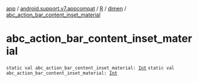 [app](../../../index.md) / [android.support.v7.appcompat](../../index.md) / [R](../index.md) / [dimen](index.md) / [abc_action_bar_content_inset_material](./abc_action_bar_content_inset_material.md)

# abc_action_bar_content_inset_material

`static val abc_action_bar_content_inset_material: `[`Int`](https://kotlinlang.org/api/latest/jvm/stdlib/kotlin/-int/index.html)
`static val abc_action_bar_content_inset_material: `[`Int`](https://kotlinlang.org/api/latest/jvm/stdlib/kotlin/-int/index.html)